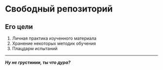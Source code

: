 # Свободный репозиторий
## Его цели 
   1. Личная практика изученного материала
   2. Хранение некоторых методик обучения
   3. Плацдарм испытаний
--- 
___Ну не грустииии, ты что дура?___
 
